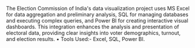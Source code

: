 The Election Commission of India's data visualization project uses MS Excel for data aggregation and preliminary analysis, SQL for managing databases and executing complex queries, and Power BI for creating interactive visual dashboards. This integration enhances the analysis and presentation of electoral data, providing clear insights into voter demographics, turnout, and election results. 
• Tools Used:- Excel, SQL, Power BI.
